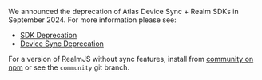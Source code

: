 We announced the deprecation of Atlas Device Sync + Realm SDKs in September 2024. For more information please see:
- [SDK Deprecation](https://www.mongodb.com/docs/atlas/device-sdks/deprecation/)
- [Device Sync Deprecation](https://www.mongodb.com/docs/atlas/app-services/sync/device-sync-deprecation/)

For a version of RealmJS without sync features, install from [community on npm](https://www.npmjs.com/package/realm/v/community) or see the `community` git branch.
